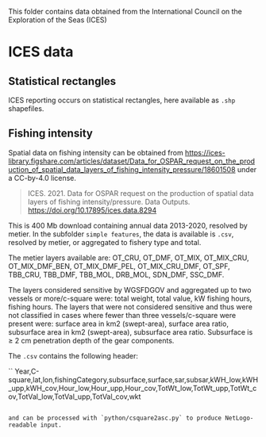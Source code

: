  <!--
SPDX-FileContributor: Carsten Lemmen <carsten.lemmen@hereon.de>
SPDX-FileCopyrightText: 2023-2024 Helmholtz-Zentrum hereon GmbH
SPDX-License-Identifier: CC0-1.0
-->

This folder contains data obtained from the International Council on the Exploration of the Seas (ICES)

# ICES data

## Statistical rectangles

ICES reporting occurs on statistical rectangles, here available as `.shp` shapefiles.

## Fishing intensity

Spatial data on fishing intensity can be obtained from
https://ices-library.figshare.com/articles/dataset/Data_for_OSPAR_request_on_the_production_of_spatial_data_layers_of_fishing_intensity_pressure/18601508 under a CC-by-4.0 license.

> ICES. 2021. Data for OSPAR request on the production of spatial data layers of fishing intensity/pressure. Data Outputs. https://doi.org/10.17895/ices.data.8294

This is 400 Mb download containing annual data 2013-2020, resolved by metier. In the subfolder `simple features`, the data is available is `.csv`, resolved by metier, or aggregated to fishery type and total.

The metier layers available are: OT_CRU, OT_DMF, OT_MIX, OT_MIX_CRU, OT_MIX_DMF_BEN, OT_MIX_DMF_PEL, OT_MIX_CRU_DMF, OT_SPF, TBB_CRU, TBB_DMF, TBB_MOL, DRB_MOL, SDN_DMF, SSC_DMF.

The layers considered sensitive by WGSFDGOV and aggregated up to two vessels or more/c-square were: total weight, total value, kW fishing hours, fishing hours.
The layers that were not considered sensitive and thus were not classified in cases where fewer than three vessels/c-square were present were: surface area in km2 (swept-area), surface area ratio, subsurface area in km2 (swept-area), subsurface area ratio. Subsurface is ≥ 2 cm penetration depth of the gear components.

The `.csv` contains the following header:

``
Year,C-square,lat,lon,fishingCategory,subsurface,surface,sar,subsar,kWH_low,kWH_upp,kWH_cov,Hour_low,Hour_upp,Hour_cov,TotWt_low,TotWt_upp,TotWt_cov,TotVal_low,TotVal_upp,TotVal_cov,wkt

```

and can be processed with `python/csquare2asc.py` to produce NetLogo-readable input.
```
